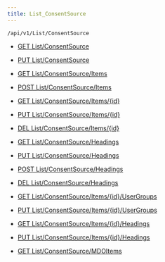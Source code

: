 ```yaml
---
title: List_ConsentSource
---
```


```http
/api/v1/List/ConsentSource
```




* [GET List/ConsentSource](v1ConsentSourceList_GetListDefinition.md)

* [PUT List/ConsentSource](v1ConsentSourceList_SetListDefinition.md)

* [GET List/ConsentSource/Items](v1ConsentSourceList_GetAllConsentSource.md)

* [POST List/ConsentSource/Items](v1ConsentSourceList_PostConsentSource.md)

* [GET List/ConsentSource/Items/{id}](v1ConsentSourceList_GetConsentSource.md)

* [PUT List/ConsentSource/Items/{id}](v1ConsentSourceList_PutConsentSource.md)

* [DEL List/ConsentSource/Items/{id}](v1ConsentSourceList_DeleteConsentSource.md)

* [GET List/ConsentSource/Headings](v1ConsentSourceList_GetConsentSourceHeadings.md)

* [PUT List/ConsentSource/Headings](v1ConsentSourceList_PutConsentSourceHeadings.md)

* [POST List/ConsentSource/Headings](v1ConsentSourceList_PostConsentSourceHeading.md)

* [DEL List/ConsentSource/Headings](v1ConsentSourceList_DeleteConsentSourceHeadings.md)

* [GET List/ConsentSource/Items/{id}/UserGroups](v1ConsentSourceList_GetConsentSourceUserGroupsForListItem.md)

* [PUT List/ConsentSource/Items/{id}/UserGroups](v1ConsentSourceList_PutConsentSourceUserGroupsForListItem.md)

* [GET List/ConsentSource/Items/{id}/Headings](v1ConsentSourceList_GetConsentSourceHeadingsForListItem.md)

* [PUT List/ConsentSource/Items/{id}/Headings](v1ConsentSourceList_PutConsentSourceHeadingsForListItem.md)

* [GET List/ConsentSource/MDOItems](v1ConsentSourceList_GetMDOList.md)